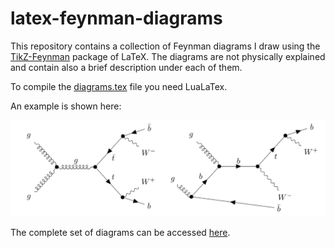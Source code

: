# latex-feynman-diagrams

This repository contains a collection of Feynman diagrams I draw using the [TikZ-Feynman](https://github.com/JP-Ellis/tikz-feynman) package of LaTeX. The diagrams are not physically explained and contain also a brief description under each of them.

To compile the [diagrams.tex](https://github.com/JustWhit3/latex-feynman-diagrams/blob/main/diagrams/diagrams.tex) file you need LuaLaTex.

An example is shown here:

<img src="https://github.com/JustWhit3/latex-feynman-diagrams/blob/main/img/example.png" >

The complete set of diagrams can be accessed [here](https://github.com/JustWhit3/latex-feynman-diagrams/blob/main/diagrams/diagrams.pdf).
